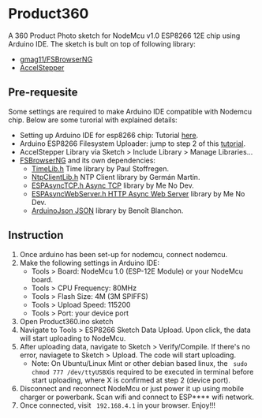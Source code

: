 # Product360
A 360 Product Photo sketch for NodeMcu v1.0 ESP8266 12E chip using Arduino IDE. The sketch is bult on top of following library:

- [gmag11/FSBrowserNG](https://github.com/gmag11/FSBrowserNG)
- [AccelStepper](http://www.airspayce.com/mikem/arduino/AccelStepper/)

## Pre-requesite
Some settings are required to make Arduino IDE compatible with Nodemcu chip. Below are some turorial with explained details:
- Setting up Arduino IDE for esp8266 chip: Tutorial [here](http://www.instructables.com/id/Quick-Start-to-Nodemcu-ESP8266-on-Arduino-IDE/).
- Arduino ESP8266 Filesystem Uploader: jump to step 2 of this [tutorial](http://www.instructables.com/id/Using-ESP8266-SPIFFS/).
- AccelStepper Library via Sketch > Include Library > Manage Libraries...
- [FSBrowserNG](http://www.airspayce.com/mikem/arduino/AccelStepper/) and its own dependencies:
    - [TimeLib.h](https://github.com/PaulStoffregen/Time) Time library by Paul Stoffregen.
    - [NtpClientLib.h](https://github.com/gmag11/NtpClient) NTP Client library by Germán Martín. 
    - [ESPAsyncTCP.h Async TCP]( https://github.com/me-no-dev/ESPAsyncTCP) library by Me No Dev.
    - [ESPAsyncWebServer.h HTTP Async Web Server](https://github.com/me-no-dev/ESPAsyncWebServer) library by Me No Dev.
    - [ArduinoJson JSON]( https://github.com/bblanchon/ArduinoJson) library by Benoît Blanchon.


## Instruction
1. Once arduino has been set-up for nodemcu, connect nodemcu.
2. Make the following settings in Arduino IDE:
    - Tools > Board: NodeMcu 1.0 (ESP-12E Module) or your NodeMcu board.
    - Tools > CPU Frequency: 80MHz
    - Tools > Flash Size: 4M (3M SPIFFS)
    - Tools > Upload Speed: 115200
    - Tools > Port: your device port
3. Open Product360.ino sketch
4. Navigate to Tools > ESP8266 Sketch Data Upload. Upon click, the data will start uploading to NodeMcu.
5. After uploading data, navigate to Sketch > Verify/Compile. If there's no error, naviagete to Sketch > Upload. The code will start uploading.
    - Note: On Ubuntu/Linux Mint or other debian based linux, the `  sudo chmod 777 /dev/ttyUSBX `is required to be executed in terminal before start uploading, where X is confirmed at step 2 (device port).
6. Disconnect and reconnect NodeMcu or just power it up using mobile charger or powerbank. Scan wifi and connect to ESP**** wifi network.
7. Once connected, visit ` 192.168.4.1` in your browser. Enjoy!!!
